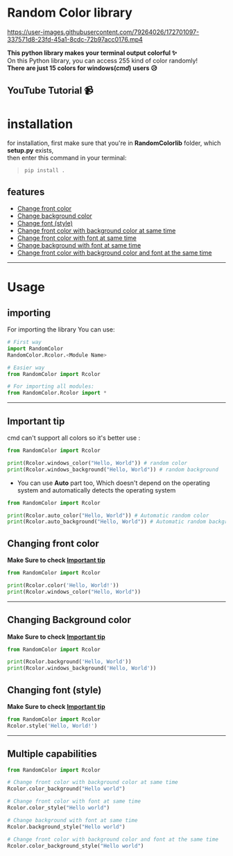 # Random Color library


https://user-images.githubusercontent.com/79264026/172701097-337571d8-23fd-45a1-8cdc-72b97acc0176.mp4


**This python library makes your terminal output colorful ✨**\
On this Python library, you can access 255 kind of color randomly!\
**There are just 15 colors for windows(***cmd***) users 😥**
## YouTube Tutorial 📹
# installation 
for installation, first make sure that you're in **RandomColorlib** folder, which **setup.py** exists, \
then enter this command in your terminal:
> `pip install .`
## features

- [Change front color](#changing-front-color)
- [Change background color](#changing-background-color)
- [Change font (style)](#change-font-style)
- [Change front color with background color at same time](#multiple-capabilities)
- [Change front color with font at same time](#multiple-capabilities)
- [Change background with font at same time](#multiple-capabilities)
- [Change front color with background color and font at the same time](#multiple-capabilities)

---
# Usage
## importing
For importing the library You can use:
```python 
# First way 
import RandomColor
RandomColor.Rcolor.<Module Name>

# Easier way
from RandomColor import Rcolor

# For importing all modules:
from RandomColor.Rcolor import * 
```
------

## **Important tip**
cmd can't support all colors so it's better use :
``` python 
from RandomColor import Rcolor

print(Rcolor.windows_color("Hello, World")) # random color
print(Rcolor.windows_background("Hello, World")) # random background
``` 
- You can use **Auto** part too, Which doesn't depend on the operating system and automatically detects the operating system

```python
from RandomColor import Rcolor

print(Rcolor.auto_color("Hello, World")) # Automatic random color
print(Rcolor.auto_background("Hello, World")) # Automatic random background
```

## Changing front color 
**Make Sure to check [Important tip](#important-tip)**
```python
from RandomColor import Rcolor

print(Rcolor.color('Hello, World!'))
print(Rcolor.windows_color("Hello, World")) 
```
----
## Changing Background color
**Make Sure to check [Important tip](#important-tip)**

```python
from RandomColor import Rcolor

print(Rcolor.background('Hello, World'))
print(Rcolor.windows_background('Hello, World')) 
```
## Changing font (style)
**Make Sure to check [Important tip](#important-tip)**

```python
from RandomColor import Rcolor
Rcolor.style('Hello, World!')
```
---

## Multiple capabilities
```python
from RandomColor import Rcolor

# Change front color with background color at same time
Rcolor.color_background("Hello world")

# Change front color with font at same time
Rcolor.color_style("Hello world")

# Change background with font at same time
Rcolor.background_style("Hello world")

# Change front color with background color and font at the same time
Rcolor.color_background_style("Hello world") 
```
